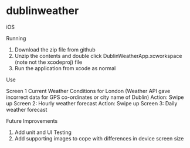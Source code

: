 # dublinweather
iOS


Running

1. Download the zip file from github
2. Unzip the contents and double click DublinWeatherApp.xcworkspace (note not the xcodeproj) file
3. Run the application from xcode as normal

Use

Screen 1 Current Weather Conditions for London (Weather API gave incorrect data for GPS co-ordinates or city name of Dublin)
Action: Swipe up
Screen 2: Hourly weather forecast
Action: Swipe up
Screen 3: Daily weather forecast


Future Improvements

1. Add unit and UI Testing
2. Add supporting images to cope with differences in device screen size

